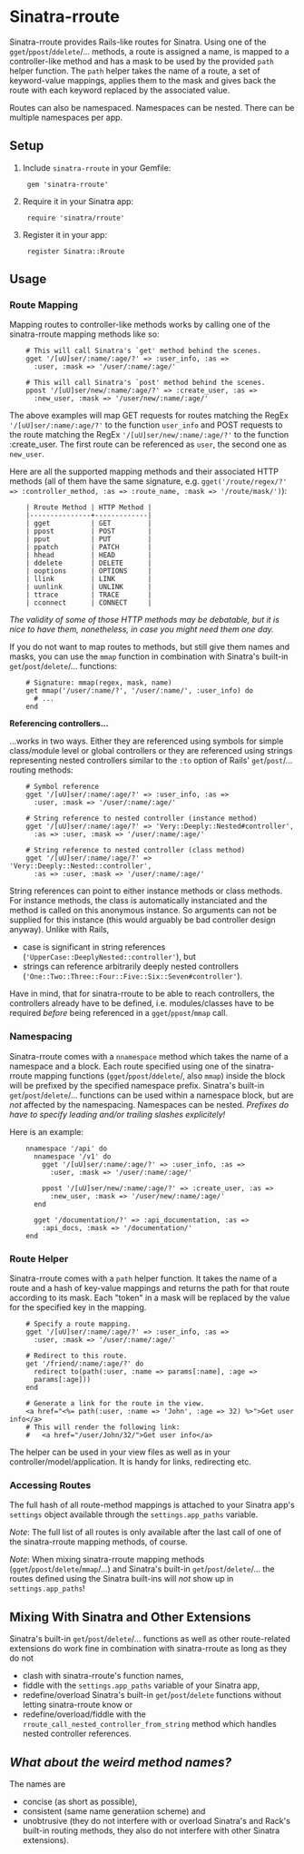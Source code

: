 # Sinatra-rroute

Sinatra-rroute provides Rails-like routes for Sinatra. Using one of the
`gget`/`ppost`/`ddelete`/... methods, a route is assigned a name, is mapped
to a controller-like method and has a mask to be used by the provided
`path` helper function. The `path` helper takes the name of a route, a set
of keyword-value mappings, applies them to the mask and gives back the
route with each keyword replaced by the associated value.

Routes can also be namespaced. Namespaces can be nested. There can be
multiple namespaces per app.

## Setup

1. Include `sinatra-rroute` in your Gemfile:

        gem 'sinatra-rroute'

2. Require it in your Sinatra app:

        require 'sinatra/rroute'

3. Register it in your app:

        register Sinatra::Rroute

## Usage

### Route Mapping

Mapping routes to controller-like methods works by calling one of the
sinatra-rroute mapping methods like so:

        # This will call Sinatra's `get' method behind the scenes.
        gget '/[uU]ser/:name/:age/?' => :user_info, :as =>
          :user, :mask => '/user/:name/:age/'

        # This will call Sinatra's `post' method behind the scenes.
        ppost '/[uU]ser/new/:name/:age/?' => :create_user, :as =>
          :new_user, :mask => '/user/new/:name/:age/'

The above examples will map GET requests for routes matching the RegEx
`'/[uU]ser/:name/:age/?'` to the function `user_info` and POST requests to
the route matching the RegEx `'/[uU]ser/new/:name/:age/?'` to the function
:create_user. The first route can be referenced as `user`, the second one
as `new_user`.

Here are all the supported mapping methods and their associated HTTP
methods (all of them have the same signature, e.g.
`gget('/route/regex/?' => :controller_method, :as => :route_name, :mask =>
'/route/mask/')`):


        | Rroute Method | HTTP Method |
        |---------------+-------------|
        | gget          | GET         |
        | ppost         | POST        |
        | pput          | PUT         |
        | ppatch        | PATCH       |
        | hhead         | HEAD        |
        | ddelete       | DELETE      |
        | ooptions      | OPTIONS     |
        | llink         | LINK        |
        | uunlink       | UNLINK      |
        | ttrace        | TRACE       |
        | cconnect      | CONNECT     |

*The validity of some of those HTTP methods may be debatable, but it is
nice to have them, nonetheless, in case you might need them one day.*

If you do not want to map routes to methods, but still give them names and
masks, you can use the `mmap` function in combination with Sinatra's
built-in `get`/`post`/`delete`/... functions:

        # Signature: mmap(regex, mask, name)
        get mmap('/user/:name/?', '/user/:name/', :user_info) do
          # ...
        end

**Referencing controllers...**

...works in two ways. Either they are referenced using
symbols for simple class/module level or global controllers or they are
referenced using strings representing nested controllers similar to the
`:to` option of Rails' `get`/`post`/... routing methods:

        # Symbol reference
        gget '/[uU]ser/:name/:age/?' => :user_info, :as =>
          :user, :mask => '/user/:name/:age/'
        
        # String reference to nested controller (instance method)
        gget '/[uU]ser/:name/:age/?' => 'Very::Deeply::Nested#controller',
          :as => :user, :mask => '/user/:name/:age/'

        # String reference to nested controller (class method)
        gget '/[uU]ser/:name/:age/?' => 'Very::Deeply::Nested::controller',
          :as => :user, :mask => '/user/:name/:age/'

String references can point to either instance methods or class methods.
For instance methods, the class is automatically instanciated and the
method is called on this anonymous instance. So arguments can not be
supplied for this instance (this would arguably be bad controller design
anyway). Unlike with Rails,

- case is significant in string references
  (`'UpperCase::DeeplyNested::controller'`), but
- strings can reference arbitrarily deeply nested controllers
  (`'One::Two::Three::Four::Five::Six::Seven#controller'`).

Have in mind, that for sinatra-rroute to be able to reach controllers,
the controllers already have to be defined, i.e. modules/classes have to be
required *before* being referenced in a `gget`/`ppost`/`mmap` call.

### Namespacing

Sinatra-rroute comes with a `nnamespace` method which takes the name of a
namespace and a block. Each route specified using one of the sinatra-rroute
mapping functions (`gget`/`ppost`/`ddelete`/, also `mmap`) inside the block
will be prefixed by the specified namespace prefix. Sinatra's built-in
`get`/`post`/`delete`/... functions can be used within a namespace block,
but are *not* affected by the namespacing. Namespaces can be nested.
*Prefixes do have to specify leading and/or trailing slashes explicitely!*

Here is an example:

        nnamespace '/api' do
          nnamespace '/v1' do
            gget '/[uU]ser/:name/:age/?' => :user_info, :as =>
              :user, :mask => '/user/:name/:age/'
        
            ppost '/[uU]ser/new/:name/:age/?' => :create_user, :as =>
              :new_user, :mask => '/user/new/:name/:age/'
          end
        
          gget '/documentation/?' => :api_documentation, :as =>
            :api_docs, :mask => '/documentation/'
        end


### Route Helper

Sinatra-rroute comes with a `path` helper function. It takes the name of a
route and a hash of key-value mappings and returns the path for that route
according to its mask. Each "token" in a mask will be replaced by the value
for the specified key in the mapping.

        # Specify a route mapping.
        gget '/[uU]ser/:name/:age/?' => :user_info, :as =>
          :user, :mask => '/user/:name/:age/'

        # Redirect to this route.
        get '/friend/:name/:age/?' do
          redirect to(path(:user, :name => params[:name], :age =>
          params[:age]))
        end
        
        # Generate a link for the route in the view.
        <a href="<%= path(:user, :name => 'John', :age => 32) %>">Get user info</a>
        # This will render the following link:
        #   <a href="/user/John/32/">Get user info</a>

The helper can be used in your view files as well as in your
controller/model/application. It is handy for links, redirecting etc.

### Accessing Routes

The full hash of all route-method mappings is attached to your Sinatra
app's `settings` object available through the `settings.app_paths`
variable.

*Note*: The full list of all routes is only available after the last call
of one of the sinatra-rroute mapping methods, of course.

*Note*: When mixing sinatra-rroute mapping methods
(`gget`/`ppost`/`delete`/`mmap`/...) and Sinatra's built-in
`get`/`post`/`delete`/... the routes defined using the Sinatra built-ins
will *not* show up in `settings.app_paths`!

## Mixing With Sinatra and Other Extensions

Sinatra's built-in `get`/`post`/`delete`/... functions as well as other
route-related extensions do work fine in combination with sinatra-rroute as
long as they do not

- clash with sinatra-rroute's function names,
- fiddle with the `settings.app_paths` variable of your Sinatra app,
- redefine/overload Sinatra's built-in `get`/`post`/`delete` functions
  without letting sinatra-rroute know or
- redefine/overload/fiddle with the
  `rroute_call_nested_controller_from_string` method which handles nested
  controller references.

## *What about the weird method names?*

The names are

- concise (as short as possible),
- consistent (same name generatiion scheme) and
- unobtrusive (they do not interfere with or overload Sinatra's and Rack's
  built-in routing methods, they also do not interfere with other Sinatra
  extensions).
